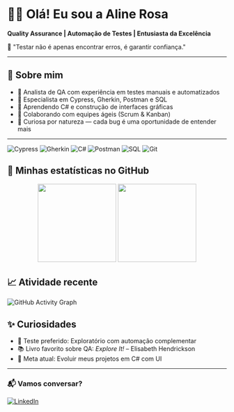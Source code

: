 # 👩‍💻 Olá! Eu sou a Aline Rosa  
**Quality Assurance | Automação de Testes | Entusiasta da Excelência**

🔎 "Testar não é apenas encontrar erros, é garantir confiança."

---

## 🚀 Sobre mim

- 💼 Analista de QA com experiência em testes manuais e automatizados  
- 🧪 Especialista em Cypress, Gherkin, Postman e SQL  
- 🧠 Aprendendo C# e construção de interfaces gráficas  
- 🤝 Colaborando com equipes ágeis (Scrum & Kanban)  
- 🌱 Curiosa por natureza — cada bug é uma oportunidade de entender mais

---
![Cypress](https://img.shields.io/badge/-Cypress-17202C?style=for-the-badge&logo=cypress&logoColor=white)
![Gherkin](https://img.shields.io/badge/-Gherkin-5E5E5E?style=for-the-badge)
![C#](https://img.shields.io/badge/-CSharp-239120?style=for-the-badge&logo=csharp&logoColor=white)
![Postman](https://img.shields.io/badge/-Postman-FF6C37?style=for-the-badge&logo=postman&logoColor=white)
![SQL](https://img.shields.io/badge/-SQL-4479A1?style=for-the-badge&logo=mysql&logoColor=white)
![Git](https://img.shields.io/badge/-Git-F05032?style=for-the-badge&logo=git&logoColor=white)
## 🚀 Minhas estatísticas no GitHub

<p align="center">
  <img height="180em" src="https://github-readme-stats.vercel.app/api?username=Aline-rs&show_icons=true&theme=radical&include_all_commits=true&count_private=true" />
  <img height="180em" src="https://github-readme-stats.vercel.app/api/top-langs/?username=Aline-rs&layout=compact&theme=radical&card_width=320" />
</p>

## 📈 Atividade recente

![GitHub Activity Graph](https://github-readme-activity-graph.vercel.app/graph?username=Aline-rs&theme=rogue)


## ✨ Curiosidades

- 🧩 Teste preferido: Exploratório com automação complementar  
- 📚 Livro favorito sobre QA: *Explore It!* – Elisabeth Hendrickson  
- 🎯 Meta atual: Evoluir meus projetos em C# com UI

---

### 📬 Vamos conversar?
[![LinkedIn](https://img.shields.io/badge/LinkedIn--blue?style=for-the-badge&logo=linkedin&logoColor=white)](https://www.linkedin.com/in/alinerosas)


